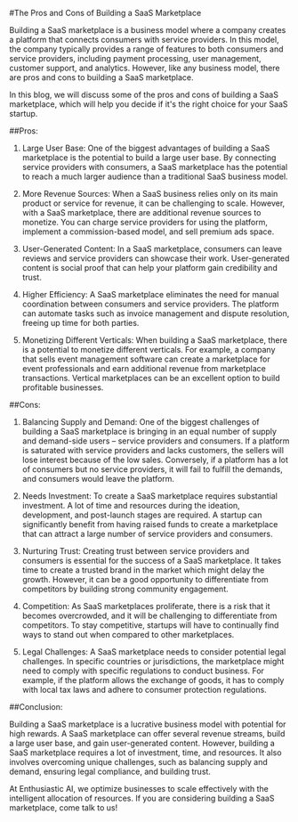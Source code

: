 #The Pros and Cons of Building a SaaS Marketplace

Building a SaaS marketplace is a business model where a company creates a platform that connects consumers with service providers. In this model, the company typically provides a range of features to both consumers and service providers, including payment processing, user management, customer support, and analytics. However, like any business model, there are pros and cons to building a SaaS marketplace.

In this blog, we will discuss some of the pros and cons of building a SaaS marketplace, which will help you decide if it's the right choice for your SaaS startup.

##Pros:
1. Large User Base:
One of the biggest advantages of building a SaaS marketplace is the potential to build a large user base. By connecting service providers with consumers, a SaaS marketplace has the potential to reach a much larger audience than a traditional SaaS business model.

2. More Revenue Sources:
When a SaaS business relies only on its main product or service for revenue, it can be challenging to scale. However, with a SaaS marketplace, there are additional revenue sources to monetize. You can charge service providers for using the platform, implement a commission-based model, and sell premium ads space.

3. User-Generated Content:
In a SaaS marketplace, consumers can leave reviews and service providers can showcase their work. User-generated content is social proof that can help your platform gain credibility and trust.

4. Higher Efficiency:
A SaaS marketplace eliminates the need for manual coordination between consumers and service providers. The platform can automate tasks such as invoice management and dispute resolution, freeing up time for both parties.

5. Monetizing Different Verticals:
When building a SaaS marketplace, there is a potential to monetize different verticals. For example, a company that sells event management software can create a marketplace for event professionals and earn additional revenue from marketplace transactions. Vertical marketplaces can be an excellent option to build profitable businesses.

##Cons:

1. Balancing Supply and Demand:
One of the biggest challenges of building a SaaS marketplace is bringing in an equal number of supply and demand-side users – service providers and consumers. If a platform is saturated with service providers and lacks customers, the sellers will lose interest because of the low sales. Conversely, if a platform has a lot of consumers but no service providers, it will fail to fulfill the demands, and consumers would leave the platform.

2. Needs Investment:
To create a SaaS marketplace requires substantial investment. A lot of time and resources during the ideation, development, and post-launch stages are required. A startup can significantly benefit from having raised funds to create a marketplace that can attract a large number of service providers and consumers.

3. Nurturing Trust:
Creating trust between service providers and consumers is essential for the success of a SaaS marketplace. It takes time to create a trusted brand in the market which might delay the growth. However, it can be a good opportunity to differentiate from competitors by building strong community engagement.

4. Competition:
As SaaS marketplaces proliferate, there is a risk that it becomes overcrowded, and it will be challenging to differentiate from competitors. To stay competitive, startups will have to continually find ways to stand out when compared to other marketplaces.

5. Legal Challenges:
A SaaS marketplace needs to consider potential legal challenges. In specific countries or jurisdictions, the marketplace might need to comply with specific regulations to conduct business. For example, if the platform allows the exchange of goods, it has to comply with local tax laws and adhere to consumer protection regulations.

##Conclusion:

Building a SaaS marketplace is a lucrative business model with potential for high rewards. A SaaS marketplace can offer several revenue streams, build a large user base, and gain user-generated content. However, building a SaaS marketplace requires a lot of investment, time, and resources. It also involves overcoming unique challenges, such as balancing supply and demand, ensuring legal compliance, and building trust.

At Enthusiastic AI, we optimize businesses to scale effectively with the intelligent allocation of resources. If you are considering building a SaaS marketplace, come talk to us!
